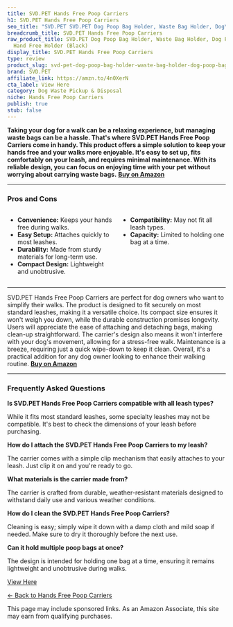 ```yaml
---
title: SVD.PET Hands Free Poop Carriers
h1: SVD.PET Hands Free Poop Carriers
seo_title: "SVD.PET SVD.PET Dog Poop Bag Holder, Waste Bag Holder, Dog\u2026"
breadcrumb_title: SVD.PET Hands Free Poop Carriers
raw_product_title: SVD.PET Dog Poop Bag Holder, Waste Bag Holder, Dog Poop Bag Carrier,
  Hand Free Holder (Black)
display_title: SVD.PET Hands Free Poop Carriers
type: review
product_slug: svd-pet-dog-poop-bag-holder-waste-bag-holder-dog-poop-bag-carrier-hand-80d09d02
brand: SVD.PET
affiliate_link: https://amzn.to/4n0XerN
cta_label: View Here
category: Dog Waste Pickup & Disposal
niche: Hands Free Poop Carriers
publish: true
stub: false
---
```


<div id="intro" class="full-width">
  <p><strong>Taking your dog for a walk can be a relaxing experience, but managing waste bags can be a hassle. That's where SVD.PET Hands Free Poop Carriers come in handy. This product offers a simple solution to keep your hands free and your walks more enjoyable. It's easy to set up, fits comfortably on your leash, and requires minimal maintenance. With its reliable design, you can focus on enjoying time with your pet without worrying about carrying waste bags.</strong> <a href="https://amzn.to/4n0XerN" rel="nofollow sponsored noopener" target="_blank"><strong>Buy on Amazon</strong></a></p>
</div>

<hr />
<h3 id="pros-cons">Pros and Cons</h3>
<div class="pc-grid" style="display:grid;grid-template-columns:1fr 1fr;gap:16px;">
  <ul>
    <li><strong>Convenience:</strong> Keeps your hands free during walks.</li>
    <li><strong>Easy Setup:</strong> Attaches quickly to most leashes.</li>
    <li><strong>Durability:</strong> Made from sturdy materials for long-term use.</li>
    <li><strong>Compact Design:</strong> Lightweight and unobtrusive.</li>
  </ul>
  <ul>
    <li><strong>Compatibility:</strong> May not fit all leash types.</li>
    <li><strong>Capacity:</strong> Limited to holding one bag at a time.</li>
  </ul>
</div>
<hr />

<div class="full-width">
  <p>SVD.PET Hands Free Poop Carriers are perfect for dog owners who want to simplify their walks. The product is designed to fit securely on most standard leashes, making it a versatile choice. Its compact size ensures it won't weigh you down, while the durable construction promises longevity. Users will appreciate the ease of attaching and detaching bags, making clean-up straightforward. The carrier's design also means it won't interfere with your dog's movement, allowing for a stress-free walk. Maintenance is a breeze, requiring just a quick wipe-down to keep it clean. Overall, it's a practical addition for any dog owner looking to enhance their walking routine. <a href="https://amzn.to/4n0XerN" rel="nofollow sponsored noopener" target="_blank"><strong>Buy on Amazon</strong></a></p>
</div>

<hr />
<h3 id="faqs">Frequently Asked Questions</h3>

<p><strong>Is SVD.PET Hands Free Poop Carriers compatible with all leash types?</strong></p>
<p>While it fits most standard leashes, some specialty leashes may not be compatible. It's best to check the dimensions of your leash before purchasing.</p>

<p><strong>How do I attach the SVD.PET Hands Free Poop Carriers to my leash?</strong></p>
<p>The carrier comes with a simple clip mechanism that easily attaches to your leash. Just clip it on and you're ready to go.</p>

<p><strong>What materials is the carrier made from?</strong></p>
<p>The carrier is crafted from durable, weather-resistant materials designed to withstand daily use and various weather conditions.</p>

<p><strong>How do I clean the SVD.PET Hands Free Poop Carriers?</strong></p>
<p>Cleaning is easy; simply wipe it down with a damp cloth and mild soap if needed. Make sure to dry it thoroughly before the next use.</p>

<p><strong>Can it hold multiple poop bags at once?</strong></p>
<p>The design is intended for holding one bag at a time, ensuring it remains lightweight and unobtrusive during walks.</p>
<p><a class="btn" href="https://amzn.to/4n0XerN" target="_blank" rel="nofollow sponsored noopener">View Here</a></p>
<p><a href="/roundups/dog-waste-pickup-disposal/hands-free-poop-carriers/">← Back to Hands Free Poop Carriers</a></p>
<aside class="disclosure">This page may include sponsored links. As an Amazon Associate, this site may earn from qualifying purchases.</aside>
